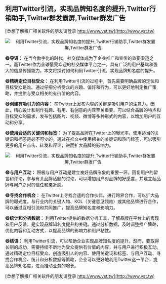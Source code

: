 ## **利用Twitter引流，实现品牌知名度的提升,Twitter行销助手,Twitter群发霸屏,Twitter群发广告**

[😍想了解推广相关软件的朋友请登录 http://www.vst.tw](http://www.vst.tw)

 <center><img src="https://vst.tw/MP4/tuiguang/png/4.png" alt="利用Twitter引流，实现品牌知名度的提升,Twitter行销助手,Twitter群发霸屏,Twitter群发广告"></center>

**😄导语：**
在当今数字化的时代，社交媒体成为了企业推广和宣传的重要渠道之一。而Twitter作为全球最受欢迎的社交媒体平台之一，具有广泛的用户基础和强大的信息传播能力。本文将探讨如何利用Twitter引流，实现品牌知名度的提升。

**😄精确定位目标受众：**
在利用Twitter引流的过程中，首先需要明确品牌的定位和目标受众是谁。通过仔细分析受众的兴趣、偏好和行为，可以更好地制定推广策略，并提供与受众相关的有价值的内容。

**😄创建有吸引力的内容：**
在Twitter上发布内容的关键是吸引用户的注意力。因此，精心设计和制作有趣、有用、有创意的内容至关重要。可以结合品牌的特点和目标受众的需求，发布包括图片、视频、微博等多种形式的内容，以增加用户的互动和分享。

**😄使用合适的关键词和标签：**
为了提高品牌在Twitter上的曝光率，使用适当的关键词和标签是必不可少的。通过在推文中使用相关的关键词和热门标签，可以吸引更多的用户点击、转发和评论，进而扩大品牌的影响力。

 <center><img src="https://vst.tw/MP4/tuiguang/png/0.png" alt="利用Twitter引流，实现品牌知名度的提升,Twitter行销助手,Twitter群发霸屏,Twitter群发广告"></center>

**😄与用户互动：**
积极与用户互动是建立良好品牌形象的重要一环。回复用户的留言和评论，参与有关品牌话题的讨论，可以增加用户对品牌的好感度，并建立起品牌与用户之间的信任和亲近感。

**😄寻找合作机会：**
在Twitter上寻找合适的合作伙伴，进行跨界合作，可以扩大品牌的曝光度。与行业内的关键人物、KOL（关键意见领袖）或其他品牌进行合作，可以通过互相引流和共同推广，提高品牌知名度和影响力。

**😄统计和分析数据：**
利用Twitter提供的数据分析工具，了解品牌在平台上的表现和用户反馈，是实现品牌知名度提升的关键。通过分析数据，及时调整推广策略，优化内容和互动方式，以提高品牌的影响力和用户粘性。

**😄结语：**
利用Twitter引流，可以帮助企业实现品牌知名度的提升。然而，要取得长期的成功，需要持续不断地为受众提供有价值的内容，并与用户进行积极互动。通过精确定位目标受众、创造吸引人的内容、使用关键词和标签、与用户互动、寻找合作机会、统计和分析数据等策略，企业可以更好地利用Twitter这一平台，提高品牌知名度，进而推动业务的增长。

[😍想了解推广相关软件的朋友请登录 http://www.vst.tw](http://www.vst.tw)



